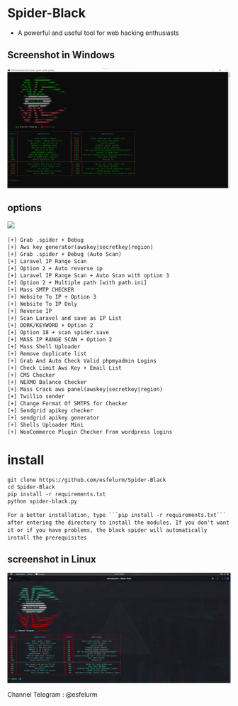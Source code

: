 # Spider-Black
- A powerful and useful tool for web hacking enthusiasts

## Screenshot in Windows
<img src="menu.png"/>

## options

<img src='https://gifdb.com/images/high/coding-animated-laptop-flow-stream-ja04010rm5o68zfk.gif'/>

```
[+] Grab .spider + Debug 
[+] Aws key generator(awskey|secretkey|region)
[+] Grab .spider + Debug (Auto Scan)  
[+] Laravel IP Range Scan  
[+] Option 2 + Auto reverse ip 
[+] Laravel IP Range Scan + Auto Scan with option 3 
[+] Option 2 + Multiple path [with path.ini] 
[+] Mass SMTP CHECKER
[+] Website To IP + Option 3
[+] Website To IP Only          
[+] Reverse IP
[+] Scan Laravel and save as IP List 
[+] DORK/KEYWORD + Option 2  
[+] Option 18 + scan spider.save 
[+] MASS IP RANGE SCAN + Option 2 
[+] Mass Shell Uploader 
[+] Remove duplicate list   
[+] Grab And Auto Check Valid phpmyadmin Logins  
[+] Check Limit Aws Key + Email List 
[+] CMS Checker 
[+] NEXMO Balance Checker 
[+] Mass Crack aws panel(awskey|secretkey|region)    
[+] Twillio sender
[+] Change Format Of SMTPS for Checker
[+] Sendgrid apikey checker
[+] sendgrid apikey generator
[+] Shells Uploader Mini 
[+] WooCommerce Plugin Checker From wordpress logins
```
# install

```
git clone https://github.com/esfelurm/Spider-Black
cd Spider-Black
pip install -r requirements.txt
python spider-black.py
```

`For a better installation, type ```pip install -r requirements.txt``` after entering the directory to install the modules.
If you don't want it or if you have problems, the black spider will automatically install the prerequisites`

## screenshot in Linux
<img src='menu-linux.png'/>

Channel Telegram : @esfelurm
